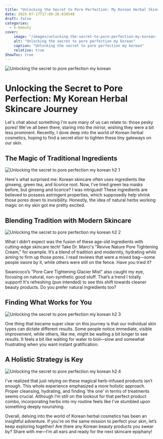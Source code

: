 ```yaml
---
title: "Unlocking the Secret to Pore Perfection: My Korean Herbal Skincare Journey"
date: 2025-07-17T17:09:26.638548
draft: false
categories:
  - k-beauty
cover:
    image: "/images/unlocking-the-secret-to-pore-perfection-my-korean-.webp"
    alt: "Unlocking the secret to pore perfection my korean"
    caption: "Unlocking the secret to pore perfection my korean"
    relative: true
ShowToc: true
---
```

![Unlocking the secret to pore perfection my korean ](/images/unlocking-the-secret-to-pore-perfection-my-korean-.webp)

# Unlocking the Secret to Pore Perfection: My Korean Herbal Skincare Journey

Let's chat about something I'm sure many of us can relate to: those pesky pores! We've all been there, staring into the mirror, wishing they were a bit less prominent. Recently, I dove deep into the world of Korean herbal cosmetics, hoping to find a secret elixir to tighten these tiny gateways on our skin.

## The Magic of Traditional Ingredients

![Unlocking the secret to pore perfection my korean  h2 1](/images/unlocking-the-secret-to-pore-perfection-my-korean--h2-1.webp)


Here's what surprised me: Korean skincare often uses ingredients like ginseng, green tea, and licorice root. Now, I’ve tried green tea masks before, but ginseng and licorice? I was intrigued! These ingredients are believed to possess astringent properties, which supposedly help shrink those pores down to invisibility. Honestly, the idea of natural herbs working magic on my skin got me pretty excited.

## Blending Tradition with Modern Skincare

![Unlocking the secret to pore perfection my korean  h2 2](/images/unlocking-the-secret-to-pore-perfection-my-korean--h2-2.webp)


What I didn’t expect was the fusion of these age-old ingredients with cutting-edge skincare tech! Take Dr. Marci's "Revive Nature Pore Tightening Cream," for example. It’s a blend of tradition and modernity, hydrating while aiming to firm up those pores. I read reviews that were a mixed bag—some people swore by it, while others were still on the fence. Have you tried it?

Swanicoco’s "Pore Care Tightening Glacier Mist" also caught my eye, focusing on natural, non-synthetic good stuff. That’s a trend I totally support! It's refreshing (pun intended) to see this shift towards cleaner beauty products. Do you prefer natural ingredients too?

## Finding What Works for You

![Unlocking the secret to pore perfection my korean  h2 3](/images/unlocking-the-secret-to-pore-perfection-my-korean--h2-3.webp)


One thing that became super clear on this journey is that our individual skin types can dictate different results. Some people notice immediate, visible improvement, while others, like me, might be waiting a bit longer to see results. It feels a bit like waiting for water to boil—slow and somewhat frustrating when you want instant gratification.

## A Holistic Strategy is Key

![Unlocking the secret to pore perfection my korean  h2 4](/images/unlocking-the-secret-to-pore-perfection-my-korean--h2-4.webp)


I've realized that just relying on these magical herb-infused products isn’t enough. This whole experience emphasized a more holistic approach. Proper cleansing, hydrating, and finding 'the one' in terms of treatments seems crucial. Although I’m still on the lookout for that perfect product combo, incorporating herbs into my routine feels like I've stumbled upon something deeply nourishing.

Overall, delving into the world of Korean herbal cosmetics has been an insightful adventure. If you're on the same mission to perfect your skin, let’s keep exploring together! Are there any Korean beauty products you swear by? Share with me—I’m all ears and ready for the next skincare epiphany!
